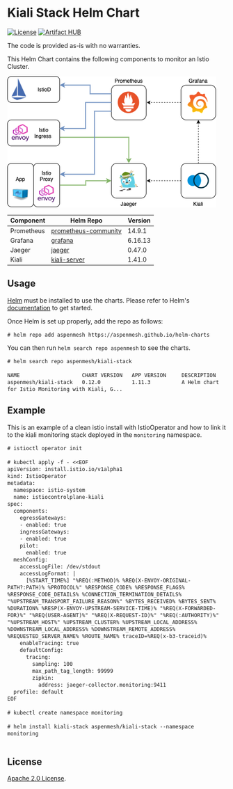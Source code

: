 # Kiali Stack Helm Chart

[![License](https://img.shields.io/badge/License-Apache%202.0-blue.svg)](https://opensource.org/licenses/Apache-2.0)
[![Artifact HUB](https://img.shields.io/endpoint?url=https://artifacthub.io/badge/repository/grafana)](https://artifacthub.io/packages/search?repo=grafana)

The code is provided as-is with no warranties.

This Helm Chart contains the following components to monitor an Istio Cluster.

![Kiali Stack Components](./imgs/stack.png "Kiali Stack Components")


|Component|Helm Repo|Version|
|---------|--------|-------|
|Prometheus|[prometheus-community](https://prometheus-community.github.io/helm-charts)|14.9.1|
|Grafana|[grafana](https://grafana.github.io/helm-charts)|6.16.13|
|Jaeger|[jaeger](https://jaegertracing.github.io/helm-charts)|0.47.0|
|Kiali|[kiali-server](https://kiali.org/helm-charts)|1.41.0|

## Usage

[Helm](https://helm.sh) must be installed to use the charts.
Please refer to Helm's [documentation](https://helm.sh/docs/) to get started.

Once Helm is set up properly, add the repo as follows:

```console
# helm repo add aspenmesh https://aspenmesh.github.io/helm-charts
```

You can then run `helm search repo aspenmesh` to see the charts.

```console
# helm search repo aspenmesh/kiali-stack

NAME                    CHART VERSION   APP VERSION     DESCRIPTION                                       
aspenmesh/kiali-stack   0.12.0          1.11.3          A Helm chart for Istio Monitoring with Kiali, G...
```

## Example

This is an example of a clean istio install with IstioOperator and how to link it to the kiali monitoring stack deployed in the `monitoring` namespace.

```console
# istioctl operator init

# kubectl apply -f - <<EOF
apiVersion: install.istio.io/v1alpha1
kind: IstioOperator
metadata:
  namespace: istio-system
  name: istiocontrolplane-kiali
spec:
  components: 
    egressGateways: 
    - enabled: true
    ingressGateways: 
    - enabled: true
    pilot:
      enabled: true
  meshConfig:
    accessLogFile: /dev/stdout
    accessLogFormat: |
      [%START_TIME%] "%REQ(:METHOD)% %REQ(X-ENVOY-ORIGINAL-PATH?:PATH)% %PROTOCOL%" %RESPONSE_CODE% %RESPONSE_FLAGS% %RESPONSE_CODE_DETAILS% %CONNECTION_TERMINATION_DETAILS% "%UPSTREAM_TRANSPORT_FAILURE_REASON%" %BYTES_RECEIVED% %BYTES_SENT% %DURATION% %RESP(X-ENVOY-UPSTREAM-SERVICE-TIME)% "%REQ(X-FORWARDED-FOR)%" "%REQ(USER-AGENT)%" "%REQ(X-REQUEST-ID)%" "%REQ(:AUTHORITY)%" "%UPSTREAM_HOST%" %UPSTREAM_CLUSTER% %UPSTREAM_LOCAL_ADDRESS% %DOWNSTREAM_LOCAL_ADDRESS% %DOWNSTREAM_REMOTE_ADDRESS% %REQUESTED_SERVER_NAME% %ROUTE_NAME% traceID=%REQ(x-b3-traceid)%
    enableTracing: true
    defaultConfig:
      tracing:
        sampling: 100
        max_path_tag_length: 99999
        zipkin:
          address: jaeger-collector.monitoring:9411
  profile: default
EOF

# kubectl create namespace monitoring

# helm install kiali-stack aspenmesh/kiali-stack --namespace monitoring
  
```


## License

<!-- Keep full URL links to repo files because this README syncs from main to gh-pages.  -->
[Apache 2.0 License](https://github.com/aspenmesh/helm-charts/blob/main/LICENSE).